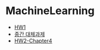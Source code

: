 # MachineLearning

- [HW1](./homework1/)
- [중간 대체과제](./assignment1/README.md)
- [HW2-Chapter4](./homework2/)
